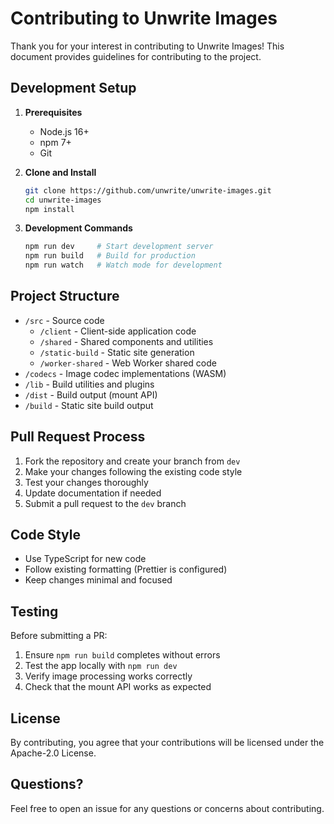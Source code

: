 # Contributing to Unwrite Images

Thank you for your interest in contributing to Unwrite Images! This document provides guidelines for contributing to the project.

## Development Setup

1. **Prerequisites**
   - Node.js 16+ 
   - npm 7+
   - Git

2. **Clone and Install**
   ```bash
   git clone https://github.com/unwrite/unwrite-images.git
   cd unwrite-images
   npm install
   ```

3. **Development Commands**
   ```bash
   npm run dev     # Start development server
   npm run build   # Build for production
   npm run watch   # Watch mode for development
   ```

## Project Structure

- `/src` - Source code
  - `/client` - Client-side application code
  - `/shared` - Shared components and utilities
  - `/static-build` - Static site generation
  - `/worker-shared` - Web Worker shared code
- `/codecs` - Image codec implementations (WASM)
- `/lib` - Build utilities and plugins
- `/dist` - Build output (mount API)
- `/build` - Static site build output

## Pull Request Process

1. Fork the repository and create your branch from `dev`
2. Make your changes following the existing code style
3. Test your changes thoroughly
4. Update documentation if needed
5. Submit a pull request to the `dev` branch

## Code Style

- Use TypeScript for new code
- Follow existing formatting (Prettier is configured)
- Keep changes minimal and focused

## Testing

Before submitting a PR:
1. Ensure `npm run build` completes without errors
2. Test the app locally with `npm run dev`
3. Verify image processing works correctly
4. Check that the mount API works as expected

## License

By contributing, you agree that your contributions will be licensed under the Apache-2.0 License.

## Questions?

Feel free to open an issue for any questions or concerns about contributing.